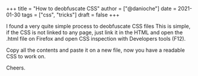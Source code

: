 +++
title = "How to deobfuscate CSS"
author = ["@danioche"]
date = 2021-01-30
tags = ["css", "tricks"]
draft = false
+++

I found a very quite simple process to deobfuscate CSS files This is
simple, if the CSS is not linked to any page, just link it in the
HTML and open the .html file on Firefox and open CSS inspection with
Developers tools (F12).

Copy all the contents and paste it on a new file, now you have a
readable CSS to work on.

Cheers.
